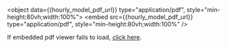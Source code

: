 <object data={{hourly_model_pdf_url}} type="application/pdf", style="min-height:80vh;width:100%">
    <embed src={{hourly_model_pdf_url}} type="application/pdf", style="min-height:80vh;width:100%" />
</object>

If embedded pdf viewer fails to load, <a href={{hourly_model_pdf_url}}>click here</a>.